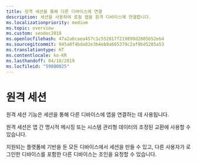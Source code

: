 ```yaml
---
title: 원격 세션을 통해 다른 디바이스에 연결
description: 세션을 사용하여 로컬 앱을 원격 디바이스에 연결합니다.
ms.localizationpriority: medium
ms.topic: overview
ms.custom: seodec2018
ms.openlocfilehash: 47a2a6caea457c1c552817f219899d2805b52eb4
ms.sourcegitcommit: 945a0f4bda02e3b4eb9a665379c2af9bd5285a53
ms.translationtype: HT
ms.contentlocale: ko-KR
ms.lasthandoff: 04/18/2019
ms.locfileid: "59800825"
---
```

# <a name="remote-sessions"></a>원격 세션

원격 세션 기능은 세션을 통해 다른 디바이스에 앱을 연결하는 데 사용됩니다.

원격 세션은 앱 간 명시적 메시징 또는 시스템 관리형 데이터의 조정된 교환에 사용할 수 있습니다.

지원되는 플랫폼에 기반을 둔 모든 디바이스에서 세션을 만들 수 있고, 다른 사용자가 로그인한 디바이스를 포함한 다른 디바이스는 조인을 요청할 수 있습니다.

